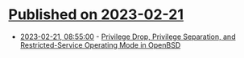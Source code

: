 # [Published on 2023-02-21](index.md)

* [2023-02-21, 08:55:00](https://soylentnews.org/article.pl?sid=23/02/20/1547204&from=rss) - [Privilege Drop, Privilege Separation, and Restricted-Service Operating Mode in OpenBSD](https://soylentnews.org/article.pl?sid=23/02/20/1547204&from=rss)
